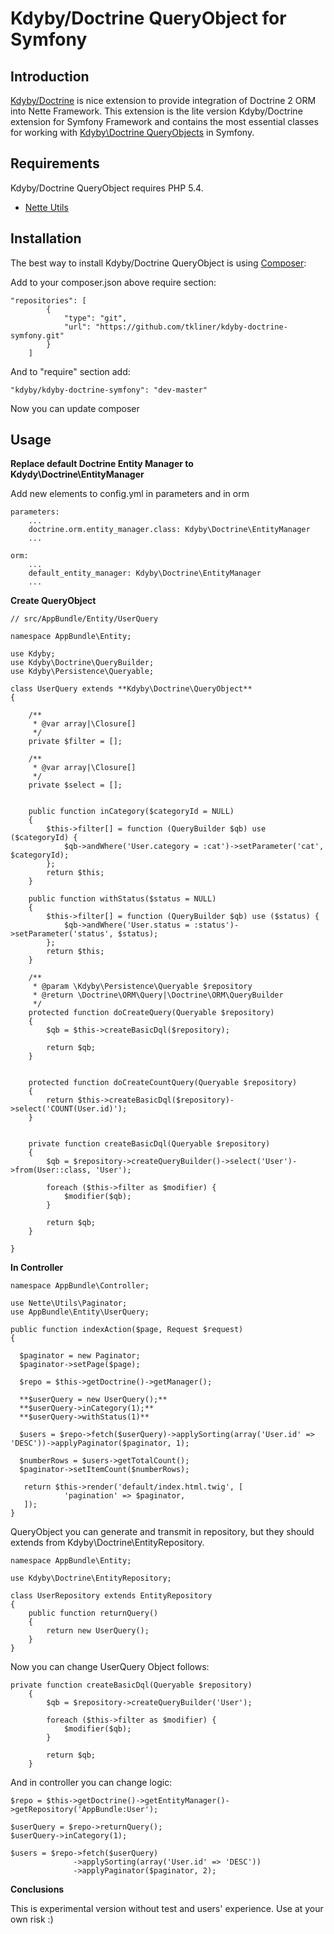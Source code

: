Kdyby/Doctrine QueryObject for Symfony
======

Introduction
------------

[Kdyby/Doctrine](https://github.com/Kdyby/Doctrine) is nice extension to provide integration of Doctrine 2 ORM into Nette Framework. This extension is the lite version Kdyby/Doctrine extension for Symfony Framework and contains the most essential classes for working with [Kdyby\Doctrine QueryObjects](https://github.com/kdyby/doctrine/blob/master/docs/en/resultset.md) in Symfony.

Requirements
------------

Kdyby/Doctrine QueryObject requires PHP 5.4.

- [Nette Utils](https://github.com/nette/utils)

Installation
------------

The best way to install Kdyby/Doctrine QueryObject is using  [Composer](http://getcomposer.org/):

Add to your composer.json above require section:

```
"repositories": [
        {
            "type": "git",
            "url": "https://github.com/tkliner/kdyby-doctrine-symfony.git"
        }
    ]
```    

And to "require" section add:

```
"kdyby/kdyby-doctrine-symfony": "dev-master"
```

Now you can update composer

Usage
------------

**Replace default Doctrine Entity Manager to Kdydy\Doctrine\EntityManager**

Add new elements to config.yml in parameters and in orm

```
parameters:
    ...
    doctrine.orm.entity_manager.class: Kdyby\Doctrine\EntityManager
    ...
```

```
orm:
    ...
    default_entity_manager: Kdyby\Doctrine\EntityManager
    ...
```

**Create QueryObject**

```
// src/AppBundle/Entity/UserQuery

namespace AppBundle\Entity;

use Kdyby;
use Kdyby\Doctrine\QueryBuilder;
use Kdyby\Persistence\Queryable;

class UserQuery extends **Kdyby\Doctrine\QueryObject**
{

    /**
     * @var array|\Closure[]
     */
    private $filter = [];

    /**
     * @var array|\Closure[]
     */
    private $select = [];


    public function inCategory($categoryId = NULL)
    {
        $this->filter[] = function (QueryBuilder $qb) use ($categoryId) {
            $qb->andWhere('User.category = :cat')->setParameter('cat', $categoryId);
        };
        return $this;
    }
    
    public function withStatus($status = NULL)
    {
        $this->filter[] = function (QueryBuilder $qb) use ($status) {
            $qb->andWhere('User.status = :status')->setParameter('status', $status);
        };
        return $this;
    }

    /**
     * @param \Kdyby\Persistence\Queryable $repository
     * @return \Doctrine\ORM\Query|\Doctrine\ORM\QueryBuilder
     */
    protected function doCreateQuery(Queryable $repository)
    {
        $qb = $this->createBasicDql($repository);

        return $qb;
    }


    protected function doCreateCountQuery(Queryable $repository)
    {
        return $this->createBasicDql($repository)->select('COUNT(User.id)');
    }


    private function createBasicDql(Queryable $repository)
    {
        $qb = $repository->createQueryBuilder()->select('User')->from(User::class, 'User');

        foreach ($this->filter as $modifier) {
            $modifier($qb);
        }

        return $qb;
    }

}
```

**In Controller**

```
namespace AppBundle\Controller;

use Nette\Utils\Paginator;
use AppBundle\Entity\UserQuery;

public function indexAction($page, Request $request)
{

  $paginator = new Paginator;
  $paginator->setPage($page);
  
  $repo = $this->getDoctrine()->getManager();
  
  **$userQuery = new UserQuery();**
  **$userQuery->inCategory(1);**
  **$userQuery->withStatus(1)**
  
  $users = $repo->fetch($userQuery)->applySorting(array('User.id' => 'DESC'))->applyPaginator($paginator, 1);
  
  $numberRows = $users->getTotalCount();
  $paginator->setItemCount($numberRows);
  
   return $this->render('default/index.html.twig', [
            'pagination' => $paginator,
   ]);
}  
```

QueryObject you can generate and transmit in repository, but they should extends from Kdyby\Doctrine\EntityRepository.

```
namespace AppBundle\Entity;

use Kdyby\Doctrine\EntityRepository;

class UserRepository extends EntityRepository
{
    public function returnQuery()
    {
        return new UserQuery();
    }
}
```

Now you can change UserQuery Object follows:

```
private function createBasicDql(Queryable $repository)
    {
        $qb = $repository->createQueryBuilder('User');

        foreach ($this->filter as $modifier) {
            $modifier($qb);
        }

        return $qb;
    }
```

And in controller you can change logic:

```
$repo = $this->getDoctrine()->getEntityManager()->getRepository('AppBundle:User');

$userQuery = $repo->returnQuery();
$userQuery->inCategory(1);

$users = $repo->fetch($userQuery)
              ->applySorting(array('User.id' => 'DESC'))
              ->applyPaginator($paginator, 2);
```

**Conclusions**

This is experimental version without test and users' experience. Use at your own risk :)
